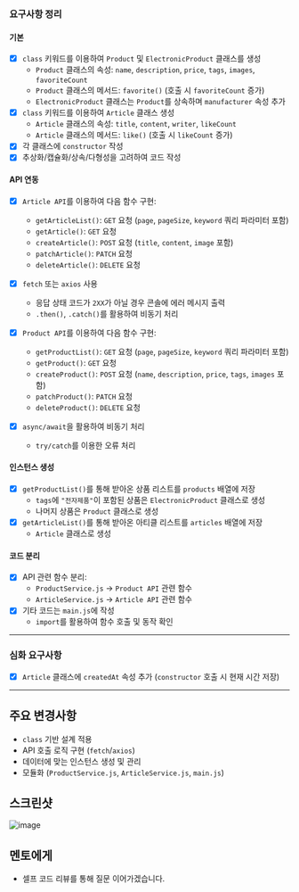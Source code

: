 ### 요구사항 정리

#### **기본**
- [x] `class` 키워드를 이용하여 `Product` 및 `ElectronicProduct` 클래스를 생성
  - `Product` 클래스의 속성: `name`, `description`, `price`, `tags`, `images`, `favoriteCount`
  - `Product` 클래스의 메서드: `favorite()` (호출 시 `favoriteCount` 증가)
  - `ElectronicProduct` 클래스는 `Product`를 상속하며 `manufacturer` 속성 추가
- [x] `class` 키워드를 이용하여 `Article` 클래스 생성
  - `Article` 클래스의 속성: `title`, `content`, `writer`, `likeCount`
  - `Article` 클래스의 메서드: `like()` (호출 시 `likeCount` 증가)
- [x] 각 클래스에 `constructor` 작성
- [x] 추상화/캡슐화/상속/다형성을 고려하여 코드 작성

#### **API 연동**
- [x] `Article API`를 이용하여 다음 함수 구현:
  - `getArticleList()`: `GET` 요청 (`page`, `pageSize`, `keyword` 쿼리 파라미터 포함)
  - `getArticle()`: `GET` 요청
  - `createArticle()`: `POST` 요청 (`title`, `content`, `image` 포함)
  - `patchArticle()`: `PATCH` 요청
  - `deleteArticle()`: `DELETE` 요청
- [x] `fetch` 또는 `axios` 사용
  - 응답 상태 코드가 `2XX`가 아닐 경우 콘솔에 에러 메시지 출력
  - `.then()`, `.catch()`를 활용하여 비동기 처리

- [x] `Product API`를 이용하여 다음 함수 구현:
  - `getProductList()`: `GET` 요청 (`page`, `pageSize`, `keyword` 쿼리 파라미터 포함)
  - `getProduct()`: `GET` 요청
  - `createProduct()`: `POST` 요청 (`name`, `description`, `price`, `tags`, `images` 포함)
  - `patchProduct()`: `PATCH` 요청
  - `deleteProduct()`: `DELETE` 요청
- [x] `async/await`을 활용하여 비동기 처리
  - `try/catch`를 이용한 오류 처리

#### **인스턴스 생성**
- [x] `getProductList()`를 통해 받아온 상품 리스트를 `products` 배열에 저장
  - `tags`에 `"전자제품"`이 포함된 상품은 `ElectronicProduct` 클래스로 생성
  - 나머지 상품은 `Product` 클래스로 생성
- [x] `getArticleList()`를 통해 받아온 아티클 리스트를 `articles` 배열에 저장
  - `Article` 클래스로 생성

#### **코드 분리**
- [x] API 관련 함수 분리:
  - `ProductService.js` → `Product API` 관련 함수
  - `ArticleService.js` → `Article API` 관련 함수
- [x] 기타 코드는 `main.js`에 작성
  - `import`를 활용하여 함수 호출 및 동작 확인

---

### **심화 요구사항**
- [x] `Article` 클래스에 `createdAt` 속성 추가 (`constructor` 호출 시 현재 시간 저장)

---

## **주요 변경사항**
- `class` 기반 설계 적용
- API 호출 로직 구현 (`fetch`/`axios`)
- 데이터에 맞는 인스턴스 생성 및 관리
- 모듈화 (`ProductService.js`, `ArticleService.js`, `main.js`)

## **스크린샷**
![image](이미지url)

## **멘토에게**
- 셀프 코드 리뷰를 통해 질문 이어가겠습니다.
